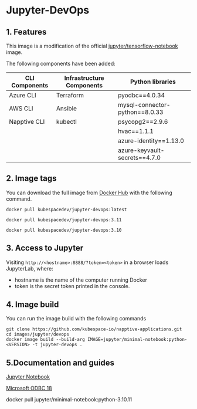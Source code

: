 # Jupyter-DevOps

## 1. Features

This image is a modification of the official [jupyter/tensorflow-notebook](https://hub.docker.com/r/jupyter/tensorflow-notebook) image. 

The following components have been added:

| CLI Components | Infrastructure Components | Python libraries |
|---| ---| ---|
| Azure CLI | 	Terraform | pyodbc==4.0.34 |
| AWS CLI | Ansible | mysql-connector-python==8.0.33 |
| Napptive CLI | kubectl | psycopg2==2.9.6 |
| | | hvac==1.1.1 |
| | | azure-identity==1.13.0 |
| | | azure-keyvault-secrets==4.7.0 |

## 2. Image tags

You can download the full image from [Docker Hub](https://hub.docker.com/) with the following command.

````
docker pull kubespacedev/jupyter-devops:latest
````
````
docker pull kubespacedev/jupyter-devops:3.11
````
````
docker pull kubespacedev/jupyter-devops:3.10
````

## 3. Access to Jupyter

Visiting ``http://<hostname>:8888/?token=<token>`` in a browser loads JupyterLab, where:

- hostname is the name of the computer running Docker
- token is the secret token printed in the console.

## 4. Image build

You can run the image build with the following commands

````
git clone https://github.com/kubespace-io/napptive-applications.git
cd images/jupyter/devops
docker image build --build-arg IMAGE=jupyter/minimal-notebook:python-<VERSION> -t jupyter-devops .
````

## 5.Documentation and guides

[Jupyter Notebook](https://jupyter.org/)

[Microsoft ODBC 18](https://docs.microsoft.com/en-us/sql/connect/odbc/linux-mac/installing-the-microsoft-odbc-driver-for-sql-server?view=sql-server-2017)


docker pull jupyter/minimal-notebook:python-3.10.11